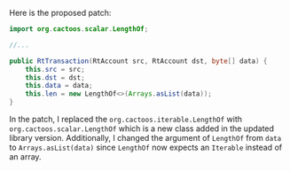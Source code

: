 Here is the proposed patch:
```java
import org.cactoos.scalar.LengthOf;

//...

public RtTransaction(RtAccount src, RtAccount dst, byte[] data) {
    this.src = src;
    this.dst = dst;
    this.data = data;
    this.len = new LengthOf<>(Arrays.asList(data));
}
```
In the patch, I replaced the `org.cactoos.iterable.LengthOf` with `org.cactoos.scalar.LengthOf` which is a new class added in the updated library version. Additionally, I changed the argument of `LengthOf` from `data` to `Arrays.asList(data)` since `LengthOf` now expects an `Iterable` instead of an array.